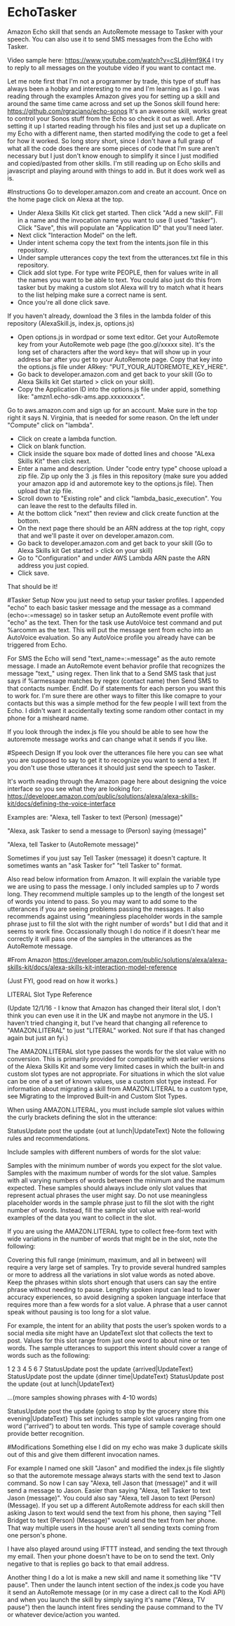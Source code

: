 # EchoTasker
Amazon Echo skill that sends an AutoRemote message to Tasker with your speech.
You can also use it to send SMS messages from the Echo with Tasker.

Video sample here:
https://www.youtube.com/watch?v=cSLdjHmf9K4
I try to reply to all messages on the youtube video if you want to contact me.

Let me note first that I'm not a programmer by trade, this type of stuff has always been a hobby and interesting to me and I'm learning as I go. I was reading through the examples Amazon gives you for setting up a skill and around the same time came across and set up the Sonos skill found here: https://github.com/rgraciano/echo-sonos
It's an awesome skill, works great to control your Sonos stuff from the Echo so check it out as well. After setting it up I started reading through his files and just set up a duplicate on my Echo with a different name, then started modifying the code to get a feel for how it worked. So long story short, since I don't have a full grasp of what all the code does there are some pieces of code that I'm sure aren't necessary but I just don't know enough to simplify it since I just modified and copied/pasted from other skills. I'm still reading up on Echo skills and javascript and playing around with things to add in. But it does work well as is.

#Instructions 
Go to developer.amazon.com and create an account.  Once on the home page click on Alexa at the top.
- Under Alexa Skills Kit click get started. Then click "Add a new skill". Fill in a name and the invocation name you want to use (I used "tasker"). Click "Save", this will populate an "Application ID" that you'll need later.
- Next click "Interaction Model" on the left.
- Under intent schema copy the text from the intents.json file in this repository.
- Under sample utterances copy the text from the utterances.txt file in this repository.
- Click add slot type. For type write PEOPLE, then for values write in all the names you want to be able to text. You could also just do this from tasker but by making a custom slot Alexa will try to match what it hears to the list helping make sure a correct name is sent.
- Once you're all done click save.

If you haven't already, download the 3 files in the lambda folder of this repository (AlexaSkill.js, index.js, options.js)
- Open options.js in wordpad or some text editor. Get your AutoRemote key from your AutoRemote web page (the goo.gl/xxxxx site). It's the long set of characters after the word key= that will show up in your address bar after you get to your AutoRemote page. Copy that key into the options.js file under ARkey: "PUT_YOUR_AUTOREMOTE_KEY_HERE".
- Go back to developer.amazon.com and get back to your skill (Go to Alexa Skills kit Get started > click on your skill).
- Copy the Application ID into the options.js file under appid, something like: "amzn1.echo-sdk-ams.app.xxxxxxxxx".

Go to aws.amazon.com and sign up for an account. Make sure in the top right it says N. Virginia, that is needed for some reason. On the left under "Compute" click on "lambda".
- Click on create a lambda function.
- Click on blank function.
- Click inside the square box made of dotted lines and choose "ALexa Skills Kit" then click next.
- Enter a name and description. Under "code entry type" choose upload a zip file. Zip up only the 3 .js files in this repository (make sure you added your amazon app id and autoremote key to the options.js file). Then upload that zip file.
- Scroll down to "Existing role" and click "lambda_basic_execution". You can leave the rest to the defaults filled in.
- At the bottom click "next" then review and click create function at the bottom.
- On the next page there should be an ARN address at the top right, copy that and we'll paste it over on developer.amazon.com.
- Go back to developer.amazon.com and get back to your skill (Go to Alexa Skills kit Get started > click on your skill)
- Go to "Configuration" and under AWS Lambda ARN paste the ARN address you just copied.
- Click save.

That should be it!

#Tasker Setup
Now you just need to setup your tasker profiles. I appended "echo" to each basic tasker message and the message as a command (echo=:=message) so in tasker setup an AutoRemote event profile with "echo" as the text. Then for the task use AutoVoice test command and put %arcomm as the text. This will put the message sent from echo into an AutoVoice evaluation. So any AutoVoice profile you already have can be triggered from Echo.

For SMS the Echo will send "text_name=:=message" as the auto remote message. I made an AutoRemote event behavior profile that recognizes the message "text_" using regex. Then link that to a Send SMS task that just says if %armessage matches by regex (contact name) then Send SMS to that contacts number. EndIf. Do if statements for each person you want this to work for. I'm sure there are other ways to filter this like comapre to your contacts but this was a simple method for the few people I will text from the Echo. I didn't want it accidentally texting some random other contact in my phone for a misheard name.

If you look through the index.js file you should be able to see how the autoremote message works and can change what it sends if you like.

#Speech Design
If you look over the utterances file here you can see what you are supposed to say to get it to recognize you want to send a text. If you don't use those utterances it should just send the speech to Tasker.

It's worth reading through the Amazon page here about designing the voice interface so you see what they are looking for:
https://developer.amazon.com/public/solutions/alexa/alexa-skills-kit/docs/defining-the-voice-interface

Examples are: "Alexa, tell Tasker to text (Person) (message)"

"Alexa, ask Tasker to send a message to (Person) saying (message)"

"Alexa, tell Tasker to (AutoRemote message)"

Sometimes if you just say Tell Tasker (message) it doesn't capture. It sometimes wants an "ask Tasker for" "tell Tasker to" format.

Also read below information from Amazon. It will explain the variable type we are using to pass the message. I only included samples up to 7 words long. They recommend multiple samples up to the length of the longest set of words you intend to pass. So you may want to add some to the utterances if you are seeing problems passing the messages. It also recommends against using "meaningless placeholder words in the sample phrase just to fill the slot with the right number of words" but I did that and it seems to work fine. Occassionally though I do notice if it doesn't hear me correctly it will pass one of the samples in the utterances as the AutoRemote message.

#From Amazon
https://developer.amazon.com/public/solutions/alexa/alexa-skills-kit/docs/alexa-skills-kit-interaction-model-reference

(Just FYI, good read on how it works.)

LITERAL Slot Type Reference

(Update 12/1/16 - I know that Amazon has changed their literal slot, I don't think you can even use it in the UK and maybe not anymore in the US. I haven't tried changing it, but I've heard that changing all reference to "AMAZON.LITERAL" to just "LITERAL" worked. Not sure if that has changed again but just an fyi.)

The AMAZON.LITERAL slot type passes the words for the slot value with no conversion. This is primarily provided for compatibility with earlier versions of the Alexa Skills Kit and some very limited cases in which the built-in and custom slot types are not appropriate. For situations in which the slot value can be one of a set of known values, use a custom slot type instead. For information about migrating a skill from AMAZON.LITERAL to a custom type, see Migrating to the Improved Built-in and Custom Slot Types.

When using AMAZON.LITERAL, you must include sample slot values within the curly brackets defining the slot in the utterance:

StatusUpdate    post the update {out at lunch|UpdateText}
Note the following rules and recommendations.

Include samples with different numbers of words for the slot value:

Samples with the minimum number of words you expect for the slot value.
Samples with the maximum number of words for the slot value.
Samples with all varying numbers of words between the minimum and the maximum expected.
These samples should always include only slot values that represent actual phrases the user might say. Do not use meaningless placeholder words in the sample phrase just to fill the slot with the right number of words. Instead, fill the sample slot value with real-world examples of the data you want to collect in the slot.

If you are using the AMAZON.LITERAL type to collect free-form text with wide variations in the number of words that might be in the slot, note the following:

Covering this full range (minimum, maximum, and all in between) will require a very large set of samples. Try to provide several hundred samples or more to address all the variations in slot value words as noted above.
Keep the phrases within slots short enough that users can say the entire phrase without needing to pause.
Lengthy spoken input can lead to lower accuracy experiences, so avoid designing a spoken language interface that requires more than a few words for a slot value. A phrase that a user cannot speak without pausing is too long for a slot value.

For example, the intent for an ability that posts the user’s spoken words to a social media site might have an UpdateText slot that collects the text to post. Values for this slot range from just one word to about nine or ten words. The sample utterances to support this intent should cover a range of words such as the following:

1
2
3
4
5
6
7
StatusUpdate    post the update {arrived|UpdateText}
StatusUpdate    post the update {dinner time|UpdateText}
StatusUpdate    post the update {out at lunch|UpdateText}
 
...(more samples showing phrases with  4-10 words)
 
StatusUpdate    post the update {going to stop by the grocery store this evening|UpdateText}
This set includes sample slot values ranging from one word (“arrived”) to about ten words. This type of sample coverage should provide better recognition.

#Modifications
Something else I did on my echo was make 3 duplicate skills out of this and give them different invocation names. 

For example I named one skill "Jason" and modified the index.js file slightly so that the autoremote message always starts with the send text to Jason command. So now I can say "Alexa, tell Jason that (message)" and it will send a message to Jason. Easier than saying "Alexa, tell Tasker to text Jason (message)". You could also say "Alexa, tell Jason to text (Person) (Message). If you set up a different AutoRemote address for each skill then asking Jason to text would send the text from his phone, then saying "Tell Bridget to text (Person) (Message)" would send the text from her phone. That way multiple users in the house aren't all sending texts coming from one person's phone.

I have also played around using IFTTT instead, and sending the text through my email. Then your phone doesn't have to be on to send the text. Only negative to that is replies go back to that email address.

Another thing I do a lot is make a new skill and name it something like "TV pause". Then under the launch intent section of the index.js code you have it send an AutoRemote message (or in my case a direct call to the Kodi API) and when you launch the skill by simply saying it's name ("Alexa, TV pause") then the launch intent fires sending the pause command to the TV or whatever device/action you wanted.
